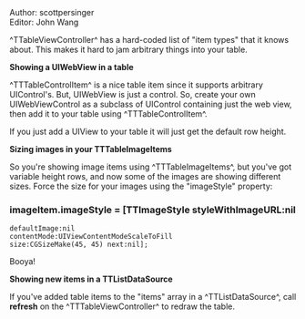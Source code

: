 <div class="authors">
  <div class="author">Author: scottpersinger</div>
  <div class="editor">Editor: John Wang</div>
</div>

^TTableViewController^ has a hard-coded list of "item types" that it knows about. This makes it hard to jam arbitrary things
into your table.

**Showing a UIWebView in a table**

^TTTableControlItem^ is a nice table item since it supports arbitrary UIControl's. But, UIWebView is just a control. So,
create your own UIWebViewControl as a subclass of UIControl containing just the web view, then add it to your table
using ^TTTableControlItem^.

If you just add a UIView to your table it will just get the default row height.

**Sizing images in your TTTableImageItems**

So you're showing image items using ^TTTableImageItems^, but you've got variable height rows, and now some of the
images are showing different sizes. Force the size for your images using the "imageStyle" property:

### imageItem.imageStyle = [TTImageStyle styleWithImageURL:nil 
    defaultImage:nil 
    contentMode:UIViewContentModeScaleToFill 
    size:CGSizeMake(45, 45) next:nil];

Booya!

**Showing new items in a TTListDataSource**

If you've added table items to the "items" array in a ^TTListDataSource^, call **refresh** on the
^TTTableViewController^ to redraw the table.
